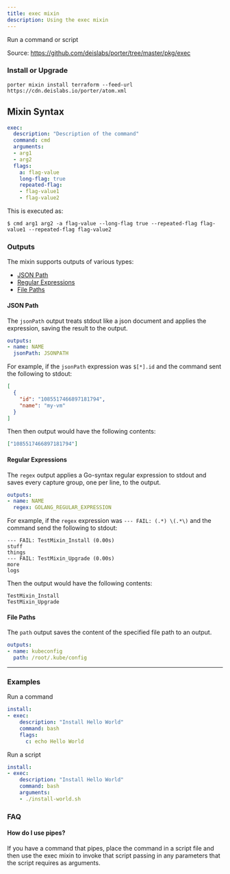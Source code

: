 ```yaml
---
title: exec mixin
description: Using the exec mixin
---
```


Run a command or script

Source: https://github.com/deislabs/porter/tree/master/pkg/exec

### Install or Upgrade
```
porter mixin install terraform --feed-url https://cdn.deislabs.io/porter/atom.xml
```

## Mixin Syntax

```yaml
exec:
  description: "Description of the command"
  command: cmd
  arguments:
  - arg1
  - arg2
  flags:
    a: flag-value
    long-flag: true
    repeated-flag:
    - flag-value1
    - flag-value2
```

This is executed as:

```
$ cmd arg1 arg2 -a flag-value --long-flag true --repeated-flag flag-value1 --repeated-flag flag-value2
```

### Outputs

The mixin supports outputs of various types:

* [JSON Path](#json-path)
* [Regular Expressions](#regular-expressions)
* [File Paths](#file-paths)


#### JSON Path

The `jsonPath` output treats stdout like a json document and applies the expression, saving the result to the output.

```yaml
outputs:
- name: NAME
  jsonPath: JSONPATH
```

For example, if the `jsonPath` expression was `$[*].id` and the command sent the following to stdout: 

```json
[
  {
    "id": "1085517466897181794",
    "name": "my-vm"
  }
]
```

Then then output would have the following contents:

```json
["1085517466897181794"]
```

#### Regular Expressions

The `regex` output applies a Go-syntax regular expression to stdout and saves every capture group, one per line, to the output.


```yaml
outputs:
- name: NAME
  regex: GOLANG_REGULAR_EXPRESSION
```

For example, if the `regex` expression was `--- FAIL: (.*) \(.*\)` and the command send the following to stdout:

```
--- FAIL: TestMixin_Install (0.00s)
stuff
things
--- FAIL: TestMixin_Upgrade (0.00s)
more
logs
```

Then the output would have the following contents:

```
TestMixin_Install
TestMixin_Upgrade
```

#### File Paths

The `path` output saves the content of the specified file path to an output.

```yaml
outputs:
- name: kubeconfig
  path: /root/.kube/config
```

---

### Examples

Run a command
```yaml
install:
- exec:
    description: "Install Hello World"
    command: bash
    flags:
      c: echo Hello World
```

Run a script
```yaml
install:
- exec:
    description: "Install Hello World"
    command: bash
    arguments:
    - ./install-world.sh
```

### FAQ

#### How do I use pipes?

If you have a command that pipes, place the command in a script file and then
use the exec mixin to invoke that script passing in any parameters that the
script requires as arguments.
